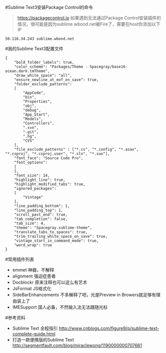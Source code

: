 #Sublime Text3安装Package Control的命令

> https://packagecontrol.io
如果遇到无法通过Package Control安装插件的情况，很可能是因为sublime.wbond.net被Fire了，需要在host你添加以下IP

```
50.116.34.243 sublime.wbond.net
```

#我的Sublime Text3配置文件

```
{
	"bold_folder_labels": true,
	"color_scheme": "Packages/Theme - Spacegray/base16-ocean.dark.tmTheme",
	"draw_white_space": "all",
	"ensure_newline_at_eof_on_save": true,
	"folder_exclude_patterns":
	[
		"AppCode",
		"bin",
		"Properties",
		"obj",
		"debug",
		"App_Start",
		"Models",
		"Controllers",
		".svn",
		".git",
		".hg",
		"CVS"
	],
	"file_exclude_patterns" : ["*.cs", "*.config", "*.asax", "*.csproj", "*.csproj.user", "*.sln", "*.suo"],
	"font_face": "Source Code Pro",
	"font_options":
	[
	],
	"font_size": 14,
	"highlight_line": true,
	"highlight_modified_tabs": true,
	"ignored_packages":
	[
		"Vintage"
	],
	"line_padding_bottom": 1,
	"line_padding_top": 1,
	"scroll_past_end": true,
	"tab_completion": false,
	"tab_size": 4,
	"theme": "Spacegray.sublime-theme",
	"translate_tabs_to_spaces": true,
	"trim_trailing_white_space_on_save": true,
	"vintage_start_in_command_mode": true,
	"word_wrap": true
}

```

#常用插件列表

- emmet 神器，不解释
- alignment 强迫症患者
- Docblockr 原来注释也可以这么有艺术
- JsFormat JS格式化
- SideBarEnhancements 不多解释了吧，光是Preview in Browers就足够有理由装上了
- IMESupport 国人必备，不然输入法无法跟随光标

#参考资料

- Sublime Text 全程指引 http://www.cnblogs.com/figure9/p/sublime-text-complete-guide.html
- 打造一款便携版的Sublime Text http://segmentfault.com/blog/miraclewong/1190000000707661
